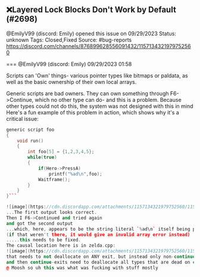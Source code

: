 ## ❌Layered Lock Blocks Don't Work by Default (#2698)
@EmilyV99 (discord: Emily) opened this issue on 09/29/2023
Status: unknown
Tags: Closed,Fixed
Source: #bug-reports https://discord.com/channels/876899628556091432/1157134321979752560


=== @EmilyV99 (discord: Emily) 09/29/2023 01:58

Scripts can 'Own' things- various pointer types like bitmaps or paldata, as well as the basic ownership of their own local arrays.

Generic scripts are bad owners. They can own something through F6->Continue, which no other type can do- and this is a problem.
Because other types could not do this, the system was not designed with this in mind
Here's a fun example of this problem in action, which shows why it's a critical issue:
```cpp
generic script foo
{
    void run()
    {
        int foo[5] = {1,2,3,4,5};
        while(true)
        {
            if(Hero->PressA)
                printf("%ad\n",foo);
            Waitframe();
        }
    }
}```

![image](https://cdn.discordapp.com/attachments/1157134321979752560/1157134541585137754/image.png?ex=65ea7105&is=65d7fc05&hm=56b3461036e41f2d25c5ec8d4be48b1a0deae1820cbb8c213a25df08d5952200&)
...The first output looks correct.
Then I F6->Continued and tried again
and got the second output
...which, here, appears to be the string literal `%ad\n` itself being printed
(if that weren't there, it would give an invalid array error instead)
.....this needs to be fixed.
The causal location here is in zelda.cpp:
![image](https://cdn.discordapp.com/attachments/1157134321979752560/1157135033014943854/image.png?ex=65ea717a&is=65d7fc7a&hm=4bb2154aa236d8b5f5193cd421d0c0bd3bb966f383fe59ded0e2cb45bd300522&)
that needs to not deallocate on ANY exit, but instead only non-continue exits
and then continue-exits need to deallocate all types that are dead on continue, which is everything EXCEPT generic scripts- and also SOME generic scripts, depending on their exit and reload state settings.
@ Moosh so uh this was what was fucking with stuff mostly
